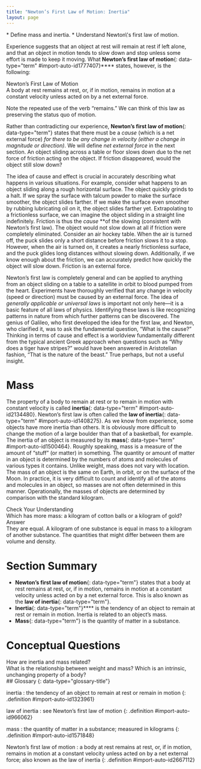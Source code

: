 ```yaml
---
title: "Newton’s First Law of Motion: Inertia"
layout: page
---
```



<div data-type="abstract" markdown="1">
* Define mass and inertia.
* Understand Newton\'s first law of motion.

</div>

Experience suggests that an object at rest will remain at rest if left alone, and that an object in motion tends to slow down and stop unless some effort is made to keep it moving. What **Newton’s first law of motion**{: data-type="term" #import-auto-id1777407}**** states, however, is the following:

<div data-type="note" class="note" data-has-label="true" data-label="" markdown="1">
<div data-type="title" class="title">
Newton’s First Law of Motion
</div>
A body at rest remains at rest, or, if in motion, remains in motion at a constant velocity unless acted on by a net external force.

</div>

Note the repeated use of the verb “remains.” We can think of this law as preserving the status quo of motion.

Rather than contradicting our experience, **Newton’s first law of motion**{: data-type="term"} states that there must be a *cause* (which is a net external force) *for there to be any change in velocity (either a change in magnitude or direction)*. We will define *net external force* in the next section. An object sliding across a table or floor slows down due to the net force of friction acting on the object. If friction disappeared, would the object still slow down?

The idea of cause and effect is crucial in accurately describing what happens in various situations. For example, consider what happens to an object sliding along a rough horizontal surface. The object quickly grinds to a halt. If we spray the surface with talcum powder to make the surface smoother, the object slides farther. If we make the surface even smoother by rubbing lubricating oil on it, the object slides farther yet. Extrapolating to a frictionless surface, we can imagine the object sliding in a straight line indefinitely. Friction is thus the *cause* **of the slowing (consistent with Newton’s first law). The object would not slow down at all if friction were completely eliminated. Consider an air hockey table. When the air is turned off, the puck slides only a short distance before friction slows it to a stop. However, when the air is turned on, it creates a nearly frictionless surface, and the puck glides long distances without slowing down. Additionally, if we know enough about the friction, we can accurately predict how quickly the object will slow down. Friction is an external force.

Newton’s first law is completely general and can be applied to anything from an object sliding on a table to a satellite in orbit to blood pumped from the heart. Experiments have thoroughly verified that any change in velocity (speed or direction) must be caused by an external force. The idea of *generally applicable or universal laws* is important not only here—it is a basic feature of all laws of physics. Identifying these laws is like recognizing patterns in nature from which further patterns can be discovered. The genius of Galileo, who first developed the idea for the first law, and Newton, who clarified it, was to ask the fundamental question, “What is the cause?” Thinking in terms of cause and effect is a worldview fundamentally different from the typical ancient Greek approach when questions such as “Why does a tiger have stripes?” would have been answered in Aristotelian fashion, “That is the nature of the beast.” True perhaps, but not a useful insight.

# Mass

The property of a body to remain at rest or to remain in motion with constant velocity is called **inertia**{: data-type="term" #import-auto-id2134480}. Newton’s first law is often called the **law of inertia**{: data-type="term" #import-auto-id1408275}. As we know from experience, some objects have more inertia than others. It is obviously more difficult to change the motion of a large boulder than that of a basketball, for example. The inertia of an object is measured by its **mass**{: data-type="term" #import-auto-id1500464}. Roughly speaking, mass is a measure of the amount of “stuff” (or matter) in something. The quantity or amount of matter in an object is determined by the numbers of atoms and molecules of various types it contains. Unlike weight, mass does not vary with location. The mass of an object is the same on Earth, in orbit, or on the surface of the Moon. In practice, it is very difficult to count and identify all of the atoms and molecules in an object, so masses are not often determined in this manner. Operationally, the masses of objects are determined by comparison with the standard kilogram.

<div data-type="exercise" class="exercise" data-element-type="check-understanding" data-label="">
<div data-type="title">
Check Your Understanding
</div>
<div data-type="problem" class="problem" markdown="1">
Which has more mass: a kilogram of cotton balls or a kilogram of gold?

</div>
<div data-type="solution" class="solution" markdown="1">
<div data-type="title">
Answer
</div>
They are equal. A kilogram of one substance is equal in mass to a kilogram of another substance. The quantities that might differ between them are volume and density.

</div>
</div>

# Section Summary

* **Newton’s first law of motion**{: data-type="term"} states that a body at rest remains at rest, or, if in motion, remains in motion at a constant velocity unless acted on by a net external force. This is also known as the **law of inertia**{: data-type="term"}.
* **Inertia**{: data-type="term"}**** is the tendency of an object to remain at rest or remain in motion. Inertia is related to an object’s mass.
* **Mass**{: data-type="term"} is the quantity of matter in a substance.

# Conceptual Questions

<div data-type="exercise" class="exercise" data-element-type="conceptual-questions">
<div data-type="problem" class="problem" markdown="1">
How are inertia and mass related?

</div>
</div>

<div data-type="exercise" class="exercise" data-element-type="conceptual-questions">
<div data-type="problem" class="problem" markdown="1">
What is the relationship between weight and mass? Which is an intrinsic, unchanging property of a body?

</div>
</div>

<div data-type="glossary" markdown="1">
## Glossary
{: data-type="glossary-title"}

inertia
: the tendency of an object to remain at rest or remain in motion
{: .definition #import-auto-id1323961}

law of inertia
: see Newton’s first law of motion
{: .definition #import-auto-id966062}

mass
: the quantity of matter in a substance; measured in kilograms
{: .definition #import-auto-id1571848}

Newton’s first law of motion
: a body at rest remains at rest, or, if in motion, remains in motion at a constant velocity unless acted on by a net external force; also known as the law of inertia
{: .definition #import-auto-id2667112}

</div>

